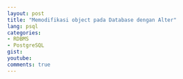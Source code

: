 ```yaml
---
layout: post
title: "Memodifikasi object pada Database dengan Alter"
lang: psql
categories:
- RDBMS
- PostgreSQL
gist: 
youtube: 
comments: true
---
```


